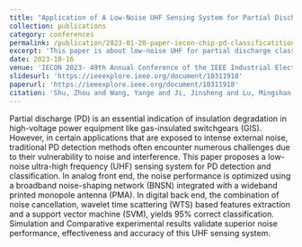 ```yaml
---
title: "Application of A Low-Noise UHF Sensing System for Partial Discharge Diagnostic in Power Networks"
collection: publications
category: conferences
permalink: /publication/2023-01-20-paper-iecon-chip-pd-classificatition
excerpt: 'This paper is about low-noise UHF for partial discharge classificaion.'
date: 2023-10-16
venue: 'IECON 2023- 49th Annual Conference of the IEEE Industrial Electronics Society'
slidesurl: 'https://ieeexplore.ieee.org/document/10311918'
paperurl: 'https://ieeexplore.ieee.org/document/10311918'
citation: 'Shu, Zhou and Wang, Yange and Ji, Jinsheng and Lu, Mingshan and Jiang, Guanlin and Wang, Wensong and Li, Hongqun and Zheng, Yuanjin, "Application of A Low-Noise UHF Sensing System for Partial Discharge Diagnostic in Power Networks," IECON 2023- 49th Annual Conference of the IEEE Industrial Electronics Society, Singapore, Singapore, 2023, pp. 1-5, doi: 10.1109/IECON51785.2023.10311918.'
---
```

Partial discharge (PD) is an essential indication of insulation degradation in high-voltage power equipment like gas-insulated switchgears (GIS). However, in certain applications that are exposed to intense external noise, traditional PD detection methods often encounter numerous challenges due to their vulnerability to noise and interference. This paper proposes a low-noise ultra-high frequency (UHF) sensing system for PD detection and classification. In analog front end, the noise performance is optimized using a broadband noise-shaping network (BNSN) integrated with a wideband printed monopole antenna (PMA). In digital back end, the combination of noise cancellation, wavelet time scattering (WTS) based features extraction and a support vector machine (SVM), yields 95% correct classification. Simulation and Comparative experimental results validate superior noise performance, effectiveness and accuracy of this UHF sensing system.
